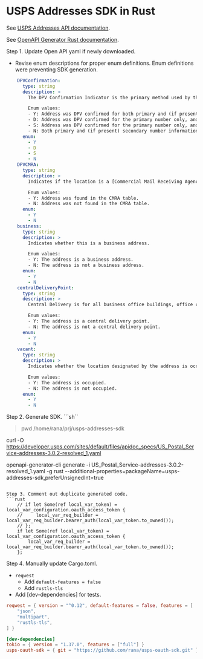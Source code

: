 # USPS Addresses SDK in Rust

See [USPS Addresses API documentation](https://developer.usps.com/api/93).

See [OpenAPI Generator Rust documentation](https://openapi-generator.tech/docs/generators/rust/).

Step 1. Update Open API yaml if newly downloaded.
- Revise enum descriptions for proper enum definitions. Enum definitions were preventing SDK generation.
```yaml
    DPVConfirmation:
      type: string
      description: >
        The DPV Confirmation Indicator is the primary method used by the USPS® to determine whether an address was considered deliverable or undeliverable. 

        Enum values:
        - Y: Address was DPV confirmed for both primary and (if present) secondary numbers.
        - D: Address was DPV confirmed for the primary number only, and the secondary number information was missing.
        - S: Address was DPV confirmed for the primary number only, and the secondary number information was present but not confirmed.
        - N: Both primary and (if present) secondary number information failed to DPV confirm.
      enum:
        - Y
        - D
        - S
        - N
    DPVCMRA:
      type: string
      description: >
        Indicates if the location is a [Commercial Mail Receiving Agency (CMRA)](https://faq.usps.com/s/article/Mail-Services-at-Non-Postal-Sites-CMRA).

        Enum values:
        - Y: Address was found in the CMRA table.
        - N: Address was not found in the CMRA table.
      enum:
        - Y
        - N
    business:
      type: string
      description: >
        Indicates whether this is a business address.

        Enum values:
        - Y: The address is a business address.
        - N: The address is not a business address.
      enum:
        - Y
        - N
    centralDeliveryPoint:
      type: string
      description: >
        Central Delivery is for all business office buildings, office complexes, and/or industrial/professional parks. This may include call windows, horizontal locked mail receptacles, cluster box units.

        Enum values:
        - Y: The address is a central delivery point.
        - N: The address is not a central delivery point.
      enum:
        - Y
        - N
    vacant:
      type: string
      description: >
        Indicates whether the location designated by the address is occupied.

        Enum values:
        - Y: The address is occupied.
        - N: The address is not occupied.
      enum:
        - Y
        - N
```

Step 2. Generate SDK.
```sh``
> pwd
/home/rana/prj/usps-addresses-sdk

curl -O https://developer.usps.com/sites/default/files/apidoc_specs/US_Postal_Service-addresses-3.0.2-resolved_1.yaml

openapi-generator-cli generate -i US_Postal_Service-addresses-3.0.2-resolved_1.yaml -g rust --additional-properties=packageName=usps-addresses-sdk,preferUnsignedInt=true
```

Step 3. Comment out duplicate generated code.
```rust
    // if let Some(ref local_var_token) = local_var_configuration.oauth_access_token {
    //     local_var_req_builder = local_var_req_builder.bearer_auth(local_var_token.to_owned());
    // };
    if let Some(ref local_var_token) = local_var_configuration.oauth_access_token {
        local_var_req_builder = local_var_req_builder.bearer_auth(local_var_token.to_owned());
    };
```

Step 4. Manually update Cargo.toml.
- `reqwest`
    - Add `default-features = false`
    - Add `rustls-tls`
- Add [dev-dependencies] for tests.
```toml
reqwest = { version = "^0.12", default-features = false, features = [
    "json",
    "multipart",
    "rustls-tls",
] }

[dev-dependencies]
tokio = { version = "1.37.0", features = ["full"] }
usps-oauth-sdk = { git = "https://github.com/rana/usps-oauth-sdk.git" }
```
